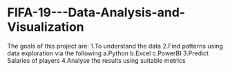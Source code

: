 # FIFA-19---Data-Analysis-and-Visualization
The goals of this project are:
1.To understand the data
2.Find patterns using data exploration via the following
a.Python
b.Excel
c.PowerBI
3.Predict Salaries of players
4.Analyse the results using suitable metrics
